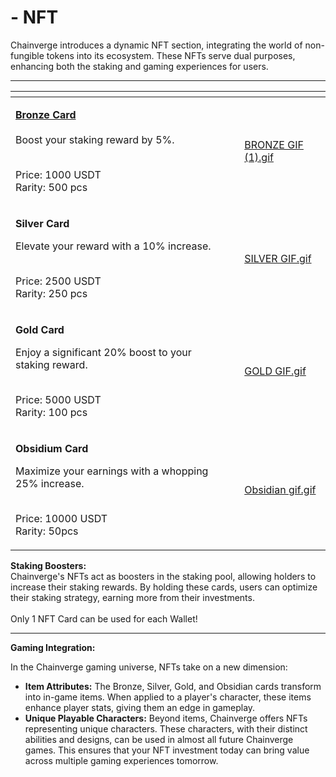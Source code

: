# - NFT

Chainverge introduces a dynamic NFT section, integrating the world of non-fungible tokens into its ecosystem. These NFTs serve dual purposes, enhancing both the staking and gaming experiences for users.

***

<table data-view="cards"><thead><tr><th></th><th></th><th></th><th data-hidden data-card-cover data-type="files"></th></tr></thead><tbody><tr><td><p><a data-footnote-ref href="#user-content-fn-1"><strong>Bronze Card</strong></a><br><br>Boost your staking reward by 5%.</p><p></p><p><br>Price: 1000 USDT<br>Rarity: 500 pcs</p></td><td></td><td></td><td><a href="../.gitbook/assets/BRONZE GIF (1).gif">BRONZE GIF (1).gif</a></td></tr><tr><td><p><strong>Silver Card</strong></p><p></p><p>Elevate your reward with a 10% increase.</p><p></p><p><br>Price: 2500 USDT<br>Rarity: 250 pcs</p></td><td></td><td></td><td><a href="../.gitbook/assets/SILVER GIF.gif">SILVER GIF.gif</a></td></tr><tr><td><p><strong>Gold Card</strong></p><p></p><p>Enjoy a significant 20% boost to your staking reward.</p><p><br>Price: 5000 USDT<br>Rarity: 100 pcs</p></td><td></td><td></td><td><a href="../.gitbook/assets/GOLD GIF.gif">GOLD GIF.gif</a></td></tr><tr><td><p><strong>Obsidium Card</strong></p><p></p><p>Maximize your earnings with a whopping 25% increase.</p><p><br>Price: 10000 USDT<br>Rarity: 50pcs</p></td><td></td><td></td><td><a href="../.gitbook/assets/Obsidian gif.gif">Obsidian gif.gif</a></td></tr></tbody></table>

**Staking Boosters:**\
Chainverge's NFTs act as boosters in the staking pool, allowing holders to increase their staking rewards. By holding these cards, users can optimize their staking strategy, earning more from their investments.\
\
Only 1 NFT Card can be used for each Wallet!

***

**Gaming Integration:**

In the Chainverge gaming universe, NFTs take on a new dimension:

* **Item Attributes:** The Bronze, Silver, Gold, and Obsidian cards transform into in-game items. When applied to a player's character, these items enhance player stats, giving them an edge in gameplay.
* **Unique Playable Characters:** Beyond items, Chainverge offers NFTs representing unique characters. These characters, with their distinct abilities and designs, can be used in almost all future Chainverge games. This ensures that your NFT investment today can bring value across multiple gaming experiences tomorrow.

[^1]: 

